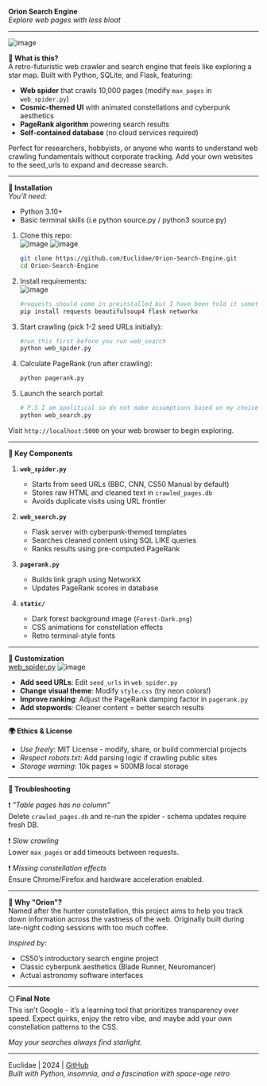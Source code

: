 **Orion Search Engine**  
*Explore web pages with less bloat*  

---
![image](https://github.com/user-attachments/assets/976a4217-96a6-4acd-bbcf-301fa405dc9c)

**🚀 What is this?**  
A retro-futuristic web crawler and search engine that feels like exploring a star map. Built with Python, SQLite, and Flask, featuring:  

- **Web spider** that crawls 10,000 pages (modify `max_pages` in `web_spider.py`)  
- **Cosmic-themed UI** with animated constellations and cyberpunk aesthetics  
- **PageRank algorithm** powering search results  
- **Self-contained database** (no cloud services required)  

Perfect for researchers, hobbyists, or anyone who wants to understand web crawling fundamentals without corporate tracking. Add your own websites to the seed_urls to expand and decrease search.

---

**🌌 Installation**  
*You’ll need:*  
- Python 3.10+  
- Basic terminal skills (i.e python source.py / python3 source.py)

1. Clone this repo:  
  ![image](https://github.com/user-attachments/assets/b3388b32-8467-4c1c-8d3b-bcb54e02c561)
![image](https://github.com/user-attachments/assets/c35f0b53-fd0d-406a-adb7-302f524a7249)


   ```bash
   git clone https://github.com/Euclidae/Orion-Search-Engine.git
   cd Orion-Search-Engine
   ```

3. Install requirements:  
![image](https://github.com/user-attachments/assets/472a5b80-d183-481a-a0c0-c55792cd6eb8)

   ```bash
   #requests should come in preinstalled but I have been told it sometimes doesn't.
   pip install requests beautifulsoup4 flask networkx
   ```

4. Start crawling (pick 1-2 seed URLs initially):  
   ```bash
   #run this first before you run web_search
   python web_spider.py
   ```

5. Calculate PageRank (run after crawling):  
   ```bash
   python pagerank.py
   ```

6. Launch the search portal:  
   ```bash
   # P.S I am apolitical so do not make assumptions based on my choice BBC. It was among the first to come to mind.
   python web_search.py
   ```

Visit `http://localhost:5000` on your web browser to begin exploring.  

---

**🔭 Key Components**  

1. **`web_spider.py`**  
   - Starts from seed URLs (BBC, CNN, CS50 Manual by default)  
   - Stores raw HTML and cleaned text in `crawled_pages.db`  
   - Avoids duplicate visits using URL frontier  

2. **`web_search.py`**  
   - Flask server with cyberpunk-themed templates  
   - Searches cleaned content using SQL LIKE queries  
   - Ranks results using pre-computed PageRank  

3. **`pagerank.py`**  
   - Builds link graph using NetworkX  
   - Updates PageRank scores in database  

4. **`static/`**  
   - Dark forest background image (`Forest-Dark.png`)  
   - CSS animations for constellation effects  
   - Retro terminal-style fonts  

---

**🌠 Customization**  
<u>web_spider.py</u>
![image](https://github.com/user-attachments/assets/f804e920-5dd6-43b9-982e-eb9c2c4849f1)

- **Add seed URLs**: Edit `seed_urls` in `web_spider.py`  
- **Change visual theme**: Modify `style.css` (try neon colors!)  
- **Improve ranking**: Adjust the PageRank damping factor in `pagerank.py`  
- **Add stopwords**: Cleaner content = better search results  

---

**🌍 Ethics & License**  
- *Use freely*: MIT License - modify, share, or build commercial projects  
- *Respect robots.txt*: Add parsing logic if crawling public sites  
- *Storage warning*: 10k pages ≈ 500MB local storage  

---

**📡 Troubleshooting**  

❗ *"Table pages has no column"*  
Delete `crawled_pages.db` and re-run the spider - schema updates require fresh DB.  

❗ *Slow crawling*  
Lower `max_pages` or add timeouts between requests.  

❗ *Missing constellation effects*  
Ensure Chrome/Firefox and hardware acceleration enabled.  

---

**🌌 Why "Orion"?**  
Named after the hunter constellation, this project aims to help you track down information across the vastness of the web. Originally built during late-night coding sessions with too much coffee.  

*Inspired by:*  
- CS50’s introductory search engine project  
- Classic cyberpunk aesthetics (Blade Runner, Neuromancer)  
- Actual astronomy software interfaces  

---

**🌕 Final Note**  
This isn’t Google - it’s a learning tool that prioritizes transparency over speed. Expect quirks, enjoy the retro vibe, and maybe add your own constellation patterns to the CSS.  

*May your searches always find starlight.*  

---  
Euclidae | 2024 | [GitHub](https://github.com/Euclidae)  
*Built with Python, insomnia, and a fascination with space-age retro*
